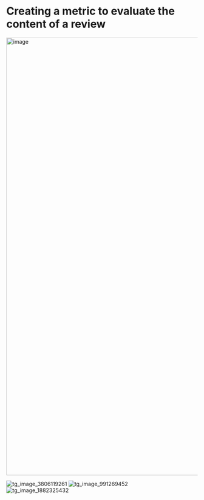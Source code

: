 # Creating a metric to evaluate the content of a review  

<img width="1154" alt="image" src="https://github.com/GSKW/Test-tasks/assets/63060445/c13c5d21-d4dd-4243-bb86-7d925452b4c8">  

![tg_image_3806119261](https://github.com/GSKW/Test-tasks/assets/63060445/5525bca9-14cb-40e9-8c98-07a87a6e4540)
![tg_image_991269452](https://github.com/GSKW/Test-tasks/assets/63060445/732035d7-7222-49b3-8b4b-327642adfb73)  
![tg_image_1882325432](https://github.com/GSKW/Test-tasks/assets/63060445/6fdc7a8a-1a3f-41e0-85fc-42d89fc851f1)  
